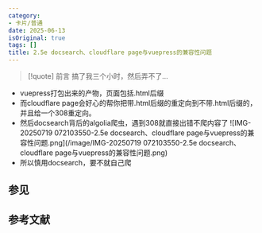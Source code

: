 ```yaml
---
category:
- 卡片/普通
date: 2025-06-13
isOriginal: true
tags: []
title: 2.5e docsearch、cloudflare page与vuepress的兼容性问题
---
```

> [!quote] 前言
> 搞了我三个小时，然后弄不了...

- vuepress打包出来的产物，页面包括.html后缀
- 而cloudflare page会好心的帮你把带.html后缀的重定向到不带.html后缀的，并且给一个308重定向。
- 然后docsearch背后的algolia爬虫，遇到308就直接出错不爬内容了
  ![IMG-20250719 072103550-2.5e docsearch、cloudflare page与vuepress的兼容性问题.png](/image/IMG-20250719 072103550-2.5e docsearch、cloudflare page与vuepress的兼容性问题.png)
- 所以慎用docsearch，要不就自己爬

## 参见
## 参考文献


